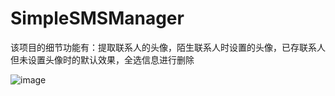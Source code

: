 # SimpleSMSManager
该项目的细节功能有：提取联系人的头像，陌生联系人时设置的头像，已存联系人但未设置头像时的默认效果，全选信息进行删除

![image](https://github.com/Robin/SimpleSMSManager/raw/master/screenshots/1.1.jpg)
